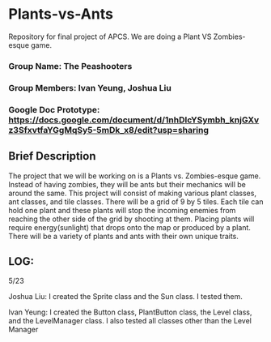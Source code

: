 # Plants-vs-Ants
Repository for final project of APCS. We are doing a Plant VS Zombies-esque game.

### **Group Name:**  The Peashooters
### **Group Members:** Ivan Yeung, Joshua Liu

### **Google Doc Prototype:** https://docs.google.com/document/d/1nhDlcYSymbh_knjGXvz3SfxvtfaYGgMqSy5-5mDk_x8/edit?usp=sharing

## **Brief Description**
The project that we will be working on is a Plants vs. Zombies-esque game. Instead of having zombies, they will be ants but their mechanics will be around the same. This project will consist of making various plant classes, ant classes, and tile classes. There will be a grid of 9 by 5 tiles. Each tile can hold one plant and these plants will stop the incoming enemies from reaching the other side of the grid by shooting at them. Placing plants will require energy(sunlight) that drops onto the map or produced by a plant. There will be a variety of plants and ants with their own unique traits.

LOG:
---
5/23

Joshua Liu:
I created the Sprite class and the Sun class. I tested them.

Ivan Yeung:
I created the Button class, PlantButton class, the Level class, and the LevelManager class. I also tested all classes other than the Level Manager
